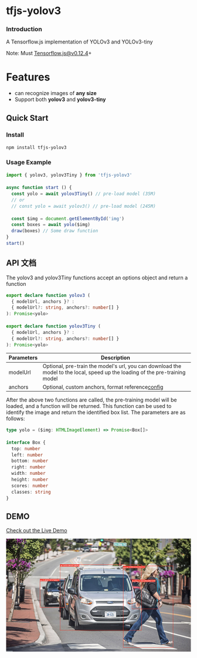 # tfjs-yolov3

### Introduction

A Tensorflow.js implementation of YOLOv3 and YOLOv3-tiny

Note: Must Tensorflow.js@v0.12.4+

# Features
- can recognize images of **any size**
- Support both **yolov3** and **yolov3-tiny**

## Quick Start

### Install

```
npm install tfjs-yolov3
```

### Usage Example

```javascript
import { yolov3, yolov3Tiny } from 'tfjs-yolov3'

async function start () {
  const yolo = await yolov3Tiny() // pre-load model (35M)
  // or
  // const yolo = await yolov3() // pre-load model (245M)

  const $img = document.getElementById('img')
  const boxes = await yolo($img) 
  draw(boxes) // Some draw function
}
start()
```


## API 文档

The yolov3 and yolov3Tiny functions accept an options object and return a function

```typescript
export declare function yolov3 (
  { modelUrl, anchors }? :
  { modelUrl?: string, anchors?: number[] }
): Promise<yolo>

export declare function yolov3Tiny (
  { modelUrl, anchors }? :
  { modelUrl?: string, anchors?: number[] }
): Promise<yolo>
```

| Parameters  | Description  |
| ------------ | ------------ |
|  modelUrl | Optional, pre-train the model's url, you can download the model to the local, speed up the loading of the pre-training model  |
|  anchors  | Optional, custom anchors, format reference[config](https://github.com/zqingr/tfjs-yolov3/blob/master/src/yolo/config.js) |

After the above two functions are called, the pre-training model will be loaded, and a function will be returned. This function can be used to identify the image and return the identified box list. The parameters are as follows:

```typescript
type yolo = ($img: HTMLImageElement) => Promise<Box[]> 

interface Box {
  top: number
  left: number
  bottom: number
  right: number
  width: number
  height: number
  scores: number
  classes: string
}
```




## DEMO

[Check out the Live Demo](https://zqingr.github.io/tfjs-yolov3-demo/)  
  
![demo](./docs/img/demo1.jpg)



